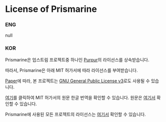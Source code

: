 # License of Prismarine

### ENG
null

### KOR
Prismarine은 업스트림 프로젝트중 하나인 [Purpur](https://github.com/PurpurMC/Purpur/blob/ver/1.19/LICENSE)의 라이선스를 상속받습니다.

따라서, Prismarine은 아래 MIT 허가서에 따라 라이선스를 부여받습니다.

[Paper](https://github.com/PaperMC/Paper/blob/master/LICENSE.md)에 따라, 본 프로젝트는 [GNU General Public License v3](https://github.com/PaperMC/Paper/blob/master/licenses/GPL.md)로도 사용될 수 있습니다.

[여기](src/LICENSES/KOR/MIT.md)를 클릭하여 MIT 허가서의 원문 한글 번역을 확인할 수 있습니다.
원문은 [여기서](src/LICENSES/ENG/MIT.md) 확인할 수 있습니다.

Prismarine에 사용된 모든 프로젝트의 라이선스는 [여기서](src/LICENSE/KOR_FULL.md) 확인할 수 있습니다.